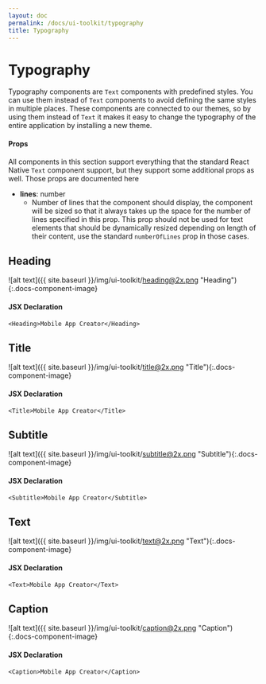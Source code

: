 ```yaml
---
layout: doc
permalink: /docs/ui-toolkit/typography
title: Typography
---
```


# Typography

Typography components are `Text` components with predefined styles. You can use them instead of `Text` components to avoid defining the same styles in multiple places. These components are connected to our themes, so by using them instead of `Text` it makes it easy to change the typography of the entire application by installing a new theme.

#### Props
All components in this section support everything that the standard React Native `Text` component support, but they support some additional props as well. Those props are documented here

* **lines**: number
  - Number of lines that the component should display, the component will be sized so that it always takes up the space for the number of lines specified in this prop. This prop should not be used for text elements that should be dynamically resized depending on length of their content, use the standard `numberOfLines` prop in those cases.

## Heading
![alt text]({{ site.baseurl }}/img/ui-toolkit/heading@2x.png "Heading"){:.docs-component-image}

#### JSX Declaration
```JSX
<Heading>Mobile App Creator</Heading>
```

## Title
![alt text]({{ site.baseurl }}/img/ui-toolkit/title@2x.png "Title"){:.docs-component-image}

#### JSX Declaration
```JSX
<Title>Mobile App Creator</Title>
```

## Subtitle
![alt text]({{ site.baseurl }}/img/ui-toolkit/subtitle@2x.png "Subtitle"){:.docs-component-image}

#### JSX Declaration
```JSX
<Subtitle>Mobile App Creator</Subtitle>
```

## Text
![alt text]({{ site.baseurl }}/img/ui-toolkit/text@2x.png "Text"){:.docs-component-image}

#### JSX Declaration
```JSX
<Text>Mobile App Creator</Text>
```

## Caption
![alt text]({{ site.baseurl }}/img/ui-toolkit/caption@2x.png "Caption"){:.docs-component-image}

#### JSX Declaration
```JSX
<Caption>Mobile App Creator</Caption>
```
